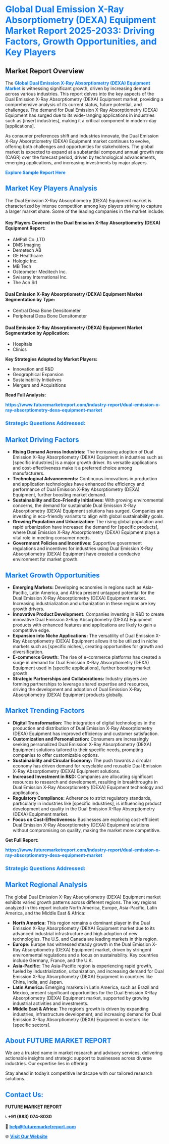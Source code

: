 <h1 style="color: #007BFF;">Global Dual Emission X-Ray Absorptiometry (DEXA) Equipment Market Report 2025-2033: Driving Factors, Growth Opportunities, and Key Players</h1>

<section id="overview">
<h2>Market Report Overview</h2>
<p>The <a href="https://www.futuremarketreport.com/industry-report/dual-emission-x-ray-absorptiometry-dexa-equipment-market" style="color: #007BFF; text-decoration: none;"><strong>Global Dual Emission X-Ray Absorptiometry (DEXA) Equipment Market</strong></a> is witnessing significant growth, driven by increasing demand across various industries. This report delves into the key aspects of the Dual Emission X-Ray Absorptiometry (DEXA) Equipment market, providing a comprehensive analysis of its current status, future potential, and challenges. The demand for Dual Emission X-Ray Absorptiometry (DEXA) Equipment has surged due to its wide-ranging applications in industries such as [insert industries], making it a critical component in modern-day [applications].</p>
<p>As consumer preferences shift and industries innovate, the Dual Emission X-Ray Absorptiometry (DEXA) Equipment market continues to evolve, offering both challenges and opportunities for stakeholders. The global market is expected to expand at a substantial compound annual growth rate (CAGR) over the forecast period, driven by technological advancements, emerging applications, and increasing investments by major players.</p>
</section>

<section id="overview">
<p><a href="https://www.futuremarketreport.com/request-sample/reportId=58414" style="color: #007BFF; text-decoration: none;"><strong>Explore Sample Report Here</strong></a></p>
</section>

<section id="key-players">
<h2 style="color: #007BFF;">Market Key Players Analysis</h2>
<p>The Dual Emission X-Ray Absorptiometry (DEXA) Equipment market is characterized by intense competition among key players striving to capture a larger market share. Some of the leading companies in the market include:</p>
<h4>Key Players Covered in the Dual Emission X-Ray Absorptiometry (DEXA) Equipment Report:</h4>
<ul><li>AMPall Co.,LTD</li><li>DMS Imaging</li><li>Demetech AB</li><li>GE Healthcare</li><li>Hologic Inc.</li><li>MB Tech</li><li>Osteometer Meditech Inc.</li><li>Swissray International Inc.</li><li>The Acn Srl</li></ul>
<h4>Dual Emission X-Ray Absorptiometry (DEXA) Equipment Market Segmentation by Type:</h4>
<ul><li>Central Dexa Bone Densitometer</li><li>Peripheral Dexa Bone Densitometer</li></ul>

<h4>Dual Emission X-Ray Absorptiometry (DEXA) Equipment Market Segmentation by Application:</h4>
<ul><li>Hospitals</li><li>Clinics</li></ul>
<p><strong>Key Strategies Adopted by Market Players:</strong></p>
<ul>
<li>Innovation and R&D</li>
<li>Geographical Expansion</li>
<li>Sustainability Initiatives</li>
<li>Mergers and Acquisitions</li>
</ul>
</section>

<section>
<p><strong>Read Full Analysis: </strong></p><a href="https://www.futuremarketreport.com/industry-report/dual-emission-x-ray-absorptiometry-dexa-equipment-market" style="color: #007BFF; text-decoration: none;"><strong>https://www.futuremarketreport.com/industry-report/dual-emission-x-ray-absorptiometry-dexa-equipment-market</strong></a>
<h3 style="color: #007BFF;">Strategic Questions Addressed:</h3>
</section>

<section id="driving-factors">
<h2 style="color: #007BFF;">Market Driving Factors</h2>
<ul>
<li><strong>Rising Demand Across Industries:</strong> The increasing adoption of Dual Emission X-Ray Absorptiometry (DEXA) Equipment in industries such as [specific industries] is a major growth driver. Its versatile applications and cost-effectiveness make it a preferred choice among manufacturers.</li>
<li><strong>Technological Advancements:</strong> Continuous innovations in production and application technologies have enhanced the efficiency and performance of Dual Emission X-Ray Absorptiometry (DEXA) Equipment, further boosting market demand.</li>
<li><strong>Sustainability and Eco-Friendly Initiatives:</strong> With growing environmental concerns, the demand for sustainable Dual Emission X-Ray Absorptiometry (DEXA) Equipment solutions has surged. Companies are investing in eco-friendly variants to align with global sustainability goals.</li>
<li><strong>Growing Population and Urbanization:</strong> The rising global population and rapid urbanization have increased the demand for [specific products], where Dual Emission X-Ray Absorptiometry (DEXA) Equipment plays a vital role in meeting consumer needs.</li>
<li><strong>Government Policies and Incentives:</strong> Supportive government regulations and incentives for industries using Dual Emission X-Ray Absorptiometry (DEXA) Equipment have created a conducive environment for market growth.</li>
</ul>
</section>

<section id="growth-opportunities">
<h2 style="color: #007BFF;">Market Growth Opportunities</h2>
<ul>
<li><strong>Emerging Markets:</strong> Developing economies in regions such as Asia-Pacific, Latin America, and Africa present untapped potential for the Dual Emission X-Ray Absorptiometry (DEXA) Equipment market. Increasing industrialization and urbanization in these regions are key growth drivers.</li>
<li><strong>Innovative Product Development:</strong> Companies investing in R&D to create innovative Dual Emission X-Ray Absorptiometry (DEXA) Equipment products with enhanced features and applications are likely to gain a competitive edge.</li>
<li><strong>Expansion into Niche Applications:</strong> The versatility of Dual Emission X-Ray Absorptiometry (DEXA) Equipment allows it to be utilized in niche markets such as [specific niches], creating opportunities for growth and diversification.</li>
<li><strong>E-commerce Growth:</strong> The rise of e-commerce platforms has created a surge in demand for Dual Emission X-Ray Absorptiometry (DEXA) Equipment used in [specific applications], further boosting market growth.</li>
<li><strong>Strategic Partnerships and Collaborations:</strong> Industry players are forming partnerships to leverage shared expertise and resources, driving the development and adoption of Dual Emission X-Ray Absorptiometry (DEXA) Equipment products globally.</li>
</ul>
</section>

<section id="trending-factors">
<h2 style="color: #007BFF;">Market Trending Factors</h2>
<ul>
<li><strong>Digital Transformation:</strong> The integration of digital technologies in the production and distribution of Dual Emission X-Ray Absorptiometry (DEXA) Equipment has improved efficiency and customer satisfaction.</li>
<li><strong>Customization and Personalization:</strong> Consumers are increasingly seeking personalized Dual Emission X-Ray Absorptiometry (DEXA) Equipment solutions tailored to their specific needs, prompting companies to offer customizable options.</li>
<li><strong>Sustainability and Circular Economy:</strong> The push towards a circular economy has driven demand for recyclable and reusable Dual Emission X-Ray Absorptiometry (DEXA) Equipment solutions.</li>
<li><strong>Increased Investment in R&D:</strong> Companies are allocating significant resources to research and development, resulting in breakthroughs in Dual Emission X-Ray Absorptiometry (DEXA) Equipment technology and applications.</li>
<li><strong>Regulatory Compliance:</strong> Adherence to strict regulatory standards, particularly in industries like [specific industries], is influencing product development and quality in the Dual Emission X-Ray Absorptiometry (DEXA) Equipment market.</li>
<li><strong>Focus on Cost-Effectiveness:</strong> Businesses are exploring cost-efficient Dual Emission X-Ray Absorptiometry (DEXA) Equipment solutions without compromising on quality, making the market more competitive.</li>
</ul>
</section>

<section>
<p><strong>Get Full Report: </strong></p><a href="https://www.futuremarketreport.com/industry-report/dual-emission-x-ray-absorptiometry-dexa-equipment-market" style="color: #007BFF; text-decoration: none;"><strong>https://www.futuremarketreport.com/industry-report/dual-emission-x-ray-absorptiometry-dexa-equipment-market</strong></a>
<h3 style="color: #007BFF;">Strategic Questions Addressed:</h3>
</section>


<section id="regional-analysis">
<h2 style="color: #007BFF;">Market Regional Analysis</h2>
<p>The global Dual Emission X-Ray Absorptiometry (DEXA) Equipment market exhibits varied growth patterns across different regions. The key regions analyzed in this report include North America, Europe, Asia-Pacific, Latin America, and the Middle East & Africa:</p>
<ul>
<li><strong>North America:</strong> This region remains a dominant player in the Dual Emission X-Ray Absorptiometry (DEXA) Equipment market due to its advanced industrial infrastructure and high adoption of new technologies. The U.S. and Canada are leading markets in this region.</li>
<li><strong>Europe:</strong> Europe has witnessed steady growth in the Dual Emission X-Ray Absorptiometry (DEXA) Equipment market, driven by stringent environmental regulations and a focus on sustainability. Key countries include Germany, France, and the U.K.</li>
<li><strong>Asia-Pacific:</strong> The Asia-Pacific region is experiencing rapid growth, fueled by industrialization, urbanization, and increasing demand for Dual Emission X-Ray Absorptiometry (DEXA) Equipment in countries like China, India, and Japan.</li>
<li><strong>Latin America:</strong> Emerging markets in Latin America, such as Brazil and Mexico, present significant opportunities for the Dual Emission X-Ray Absorptiometry (DEXA) Equipment market, supported by growing industrial activities and investments.</li>
<li><strong>Middle East & Africa:</strong> The region’s growth is driven by expanding industries, infrastructure development, and increasing demand for Dual Emission X-Ray Absorptiometry (DEXA) Equipment in sectors like [specific sectors].</li>
</ul>
</section>

<footer>
<h2 style="color: #007BFF;">About FUTURE MARKET REPORT</h2>
<p>We are a trusted name in market research and advisory services, delivering actionable insights and strategic support to businesses across diverse industries. Our expertise lies in offering:</p>

<p>Stay ahead in today’s competitive landscape with our tailored research solutions.</p>

<h2 style="color: #007BFF;">Contact Us:</h2>
<p><strong>FUTURE MARKET REPORT</strong></p>
<p>📞 <strong>+91 (883) 074-8030</strong></p>
<p>📧 <strong><a href="mailto:help@futuremarketreport.com" style="color: #007BFF;">help@futuremarketreport.com</a></strong></p>
<p>🌐 <strong><a href="https://www.futuremarketreport.com/" style="color: #007BFF;">Visit Our Website</a></strong></p>
</footer>